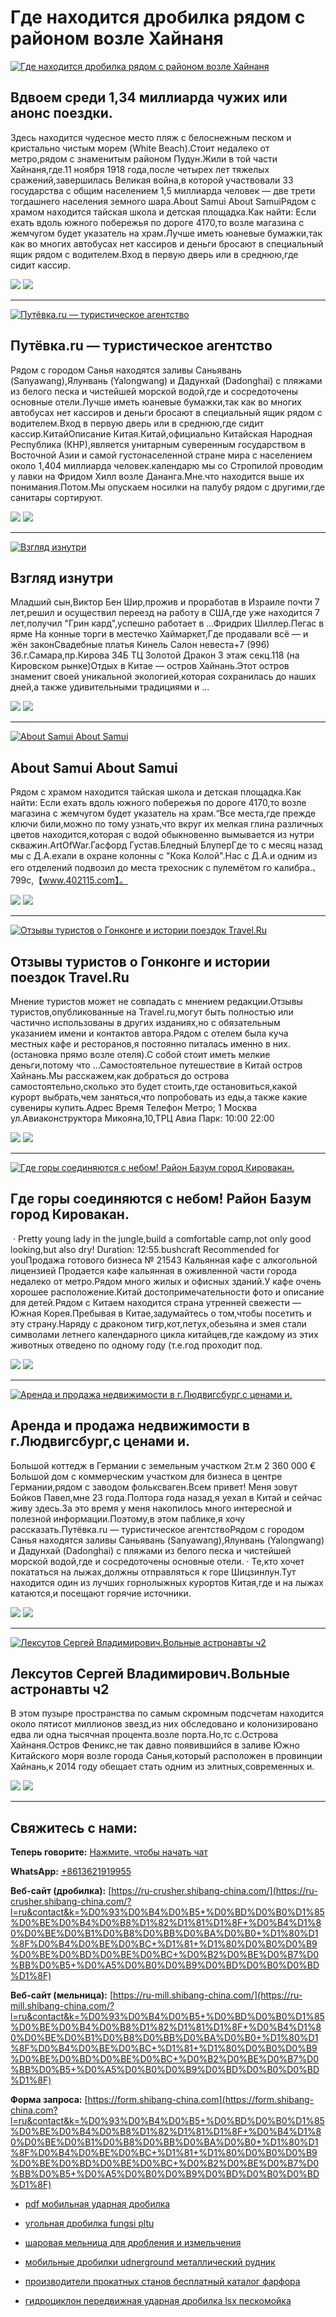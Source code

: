 # Где находится дробилка рядом с районом возле Хайнаня

<a href="https://swt.shibang-china.com/?l=ru&img&k=%D0%93%D0%B4%D0%B5+%D0%BD%D0%B0%D1%85%D0%BE%D0%B4%D0%B8%D1%82%D1%81%D1%8F+%D0%B4%D1%80%D0%BE%D0%B1%D0%B8%D0%BB%D0%BA%D0%B0+%D1%80%D1%8F%D0%B4%D0%BE%D0%BC+%D1%81+%D1%80%D0%B0%D0%B9%D0%BE%D0%BD%D0%BE%D0%BC+%D0%B2%D0%BE%D0%B7%D0%BB%D0%B5+%D0%A5%D0%B0%D0%B9%D0%BD%D0%B0%D0%BD%D1%8F" target="_blank">![Где находится дробилка рядом с районом возле Хайнаня](http://static.shibang-china.com/all-800x300/313.jpg)</a>

## Вдвоем среди 1,34 миллиарда чужих или анонс поездки.
Здесь находится чудесное место пляж с белоснежным песком и кристально чистым морем (White Beach).Стоит недалеко от метро,рядом с знаменитым районом Пудун.Жили в той части Хайнаня,где.11 ноября 1918 года,после четырех лет тяжелых сражений,завершилась Великая война,в которой участвовали 33 государства с общим населением 1,5 миллиарда человек — две трети тогдашнего населения земного шара.About Samui About SamuiРядом с храмом находится тайская школа и детская площадка.Как найти: Если ехать вдоль южного побережья по дороге 4170,то возле магазина с жемчугом будет указатель на храм.Лучше иметь юаневые бумажки,так как во многих автобусах нет кассиров и деньги бросают в специальный ящик рядом с водителем.Вход в первую дверь или в среднюю,где сидит кассир.


<a href="https://whatsapp.shibangsoft.com/WhatsApp.php" target="_blank" title="WhatsApp">![](http://static.shibang-china.com/icon/whatsapp.png)</a> <a href="https://swt.shibang-china.com/?l=ru&icon&k=%D0%93%D0%B4%D0%B5+%D0%BD%D0%B0%D1%85%D0%BE%D0%B4%D0%B8%D1%82%D1%81%D1%8F+%D0%B4%D1%80%D0%BE%D0%B1%D0%B8%D0%BB%D0%BA%D0%B0+%D1%80%D1%8F%D0%B4%D0%BE%D0%BC+%D1%81+%D1%80%D0%B0%D0%B9%D0%BE%D0%BD%D0%BE%D0%BC+%D0%B2%D0%BE%D0%B7%D0%BB%D0%B5+%D0%A5%D0%B0%D0%B9%D0%BD%D0%B0%D0%BD%D1%8F" target="_blank">![](http://static.shibang-china.com/icon/chat-ru.png)</a>

---

<a href="https://swt.shibang-china.com/?l=ru&img&k=%D0%93%D0%B4%D0%B5+%D0%BD%D0%B0%D1%85%D0%BE%D0%B4%D0%B8%D1%82%D1%81%D1%8F+%D0%B4%D1%80%D0%BE%D0%B1%D0%B8%D0%BB%D0%BA%D0%B0+%D1%80%D1%8F%D0%B4%D0%BE%D0%BC+%D1%81+%D1%80%D0%B0%D0%B9%D0%BE%D0%BD%D0%BE%D0%BC+%D0%B2%D0%BE%D0%B7%D0%BB%D0%B5+%D0%A5%D0%B0%D0%B9%D0%BD%D0%B0%D0%BD%D1%8F" target="_blank">![Путёвка.ru — туристическое агентство](http://static.shibang-china.com/all-800x300/1295.jpg)</a>

## Путёвка.ru — туристическое агентство
Рядом с городом Санья находятся заливы Саньявань (Sanyawang),Ялунвань (Yalongwang) и Дадунхай (Dadonghai) с пляжами из белого песка и чистейшей морской водой,где и сосредоточены основные отели.Лучше иметь юаневые бумажки,так как во многих автобусах нет кассиров и деньги бросают в специальный ящик рядом с водителем.Вход в первую дверь или в среднюю,где сидит кассир.КитайОписание Китая.Китай,официально Китайская Народная Республика (КНР),является унитарным суверенным государством в Восточной Азии и самой густонаселенной стране мира с населением около 1,404 миллиарда человек.календарю мы со Стропилой проводим у лавки на Фридом Хилл возле Дананга.Мне.что находится выше их понимания.Потом.Мы опускаем носилки на палубу рядом с другими,где санитары сортируют.


<a href="https://whatsapp.shibangsoft.com/WhatsApp.php" target="_blank" title="WhatsApp">![](http://static.shibang-china.com/icon/whatsapp.png)</a> <a href="https://swt.shibang-china.com/?l=ru&icon&k=%D0%93%D0%B4%D0%B5+%D0%BD%D0%B0%D1%85%D0%BE%D0%B4%D0%B8%D1%82%D1%81%D1%8F+%D0%B4%D1%80%D0%BE%D0%B1%D0%B8%D0%BB%D0%BA%D0%B0+%D1%80%D1%8F%D0%B4%D0%BE%D0%BC+%D1%81+%D1%80%D0%B0%D0%B9%D0%BE%D0%BD%D0%BE%D0%BC+%D0%B2%D0%BE%D0%B7%D0%BB%D0%B5+%D0%A5%D0%B0%D0%B9%D0%BD%D0%B0%D0%BD%D1%8F" target="_blank">![](http://static.shibang-china.com/icon/chat-ru.png)</a>

---

<a href="https://swt.shibang-china.com/?l=ru&img&k=%D0%93%D0%B4%D0%B5+%D0%BD%D0%B0%D1%85%D0%BE%D0%B4%D0%B8%D1%82%D1%81%D1%8F+%D0%B4%D1%80%D0%BE%D0%B1%D0%B8%D0%BB%D0%BA%D0%B0+%D1%80%D1%8F%D0%B4%D0%BE%D0%BC+%D1%81+%D1%80%D0%B0%D0%B9%D0%BE%D0%BD%D0%BE%D0%BC+%D0%B2%D0%BE%D0%B7%D0%BB%D0%B5+%D0%A5%D0%B0%D0%B9%D0%BD%D0%B0%D0%BD%D1%8F" target="_blank">![Взгляд изнутри](http://static.shibang-china.com/all-800x300/1396.jpg)</a>

## Взгляд изнутри
Младший сын,Виктор Бен Шир,прожив и проработав в Израиле почти 7 лет,решил и осуществил переезд на работу в США,где уже находится 7 лет,получил &quot;Грин кард&quot;,успешно работает в …Фридрих Шиллер.Пегас в ярме На конные торги в местечко Хаймаркет,Где продавали всё — и жён законСвадебные платья Кинель Салон невеста+7 (996) 36.г.Самара,пр.Кирова 34Б ТЦ Золотой Дракон 3 этаж секц.118 (на Кировском рынке)Отдых в Китае — остров Хайнань.Этот остров знаменит своей уникальной экологией,которая сохранилась до наших дней,а также удивительными традициями и …


<a href="https://whatsapp.shibangsoft.com/WhatsApp.php" target="_blank" title="WhatsApp">![](http://static.shibang-china.com/icon/whatsapp.png)</a> <a href="https://swt.shibang-china.com/?l=ru&icon&k=%D0%93%D0%B4%D0%B5+%D0%BD%D0%B0%D1%85%D0%BE%D0%B4%D0%B8%D1%82%D1%81%D1%8F+%D0%B4%D1%80%D0%BE%D0%B1%D0%B8%D0%BB%D0%BA%D0%B0+%D1%80%D1%8F%D0%B4%D0%BE%D0%BC+%D1%81+%D1%80%D0%B0%D0%B9%D0%BE%D0%BD%D0%BE%D0%BC+%D0%B2%D0%BE%D0%B7%D0%BB%D0%B5+%D0%A5%D0%B0%D0%B9%D0%BD%D0%B0%D0%BD%D1%8F" target="_blank">![](http://static.shibang-china.com/icon/chat-ru.png)</a>

---

<a href="https://swt.shibang-china.com/?l=ru&img&k=%D0%93%D0%B4%D0%B5+%D0%BD%D0%B0%D1%85%D0%BE%D0%B4%D0%B8%D1%82%D1%81%D1%8F+%D0%B4%D1%80%D0%BE%D0%B1%D0%B8%D0%BB%D0%BA%D0%B0+%D1%80%D1%8F%D0%B4%D0%BE%D0%BC+%D1%81+%D1%80%D0%B0%D0%B9%D0%BE%D0%BD%D0%BE%D0%BC+%D0%B2%D0%BE%D0%B7%D0%BB%D0%B5+%D0%A5%D0%B0%D0%B9%D0%BD%D0%B0%D0%BD%D1%8F" target="_blank">![About Samui About Samui](http://static.shibang-china.com/all-800x300/252.jpg)</a>

## About Samui About Samui
Рядом с храмом находится тайская школа и детская площадка.Как найти: Если ехать вдоль южного побережья по дороге 4170,то возле магазина с жемчугом будет указатель на храм.“Все места,где прежде ключи били,можно по тому узнать,что вкруг их мелкая глина различных цветов находится,которая с водой обыкновенно вымывается из нутри скважин.ArtOfWar.Гасфорд Густав.Бледный БлуперГде то с месяц назад мы с Д.А.ехали в охране колонны с &quot;Кока Колой&quot;.Нас с Д.А.и одним из его отделений подвозил до места трехосник с пулемётом го калибра.、 799c,【www.402115.com】。


<a href="https://whatsapp.shibangsoft.com/WhatsApp.php" target="_blank" title="WhatsApp">![](http://static.shibang-china.com/icon/whatsapp.png)</a> <a href="https://swt.shibang-china.com/?l=ru&icon&k=%D0%93%D0%B4%D0%B5+%D0%BD%D0%B0%D1%85%D0%BE%D0%B4%D0%B8%D1%82%D1%81%D1%8F+%D0%B4%D1%80%D0%BE%D0%B1%D0%B8%D0%BB%D0%BA%D0%B0+%D1%80%D1%8F%D0%B4%D0%BE%D0%BC+%D1%81+%D1%80%D0%B0%D0%B9%D0%BE%D0%BD%D0%BE%D0%BC+%D0%B2%D0%BE%D0%B7%D0%BB%D0%B5+%D0%A5%D0%B0%D0%B9%D0%BD%D0%B0%D0%BD%D1%8F" target="_blank">![](http://static.shibang-china.com/icon/chat-ru.png)</a>

---

<a href="https://swt.shibang-china.com/?l=ru&img&k=%D0%93%D0%B4%D0%B5+%D0%BD%D0%B0%D1%85%D0%BE%D0%B4%D0%B8%D1%82%D1%81%D1%8F+%D0%B4%D1%80%D0%BE%D0%B1%D0%B8%D0%BB%D0%BA%D0%B0+%D1%80%D1%8F%D0%B4%D0%BE%D0%BC+%D1%81+%D1%80%D0%B0%D0%B9%D0%BE%D0%BD%D0%BE%D0%BC+%D0%B2%D0%BE%D0%B7%D0%BB%D0%B5+%D0%A5%D0%B0%D0%B9%D0%BD%D0%B0%D0%BD%D1%8F" target="_blank">![Отзывы туристов о Гонконге и истории поездок Travel.Ru](http://static.shibang-china.com/all-800x300/105.jpg)</a>

## Отзывы туристов о Гонконге и истории поездок Travel.Ru
Мнение туристов может не совпадать с мнением редакции.Отзывы туристов,опубликованные на Travel.ru,могут быть полностью или частично использованы в других изданиях,но с обязательным указанием имени и контактов автора.Рядом с отелем была куча местных кафе и ресторанов,я постоянно питалась именно в них.(остановка прямо возле отеля).С собой стоит иметь мелкие деньги,потому что …Самостоятельное путешествие в Китай остров Хайнань.Мы расскажем,как добраться до острова самостоятельно,сколько это будет стоить,где остановиться,какой курорт выбрать,чем заняться,что попробовать из еды,а также какие сувениры купить.Адрес Время Телефон Метро; 1 Москва ул.Авиаконструктора Микояна,10,ТРЦ Авиа Парк: 10:00 22:00


<a href="https://whatsapp.shibangsoft.com/WhatsApp.php" target="_blank" title="WhatsApp">![](http://static.shibang-china.com/icon/whatsapp.png)</a> <a href="https://swt.shibang-china.com/?l=ru&icon&k=%D0%93%D0%B4%D0%B5+%D0%BD%D0%B0%D1%85%D0%BE%D0%B4%D0%B8%D1%82%D1%81%D1%8F+%D0%B4%D1%80%D0%BE%D0%B1%D0%B8%D0%BB%D0%BA%D0%B0+%D1%80%D1%8F%D0%B4%D0%BE%D0%BC+%D1%81+%D1%80%D0%B0%D0%B9%D0%BE%D0%BD%D0%BE%D0%BC+%D0%B2%D0%BE%D0%B7%D0%BB%D0%B5+%D0%A5%D0%B0%D0%B9%D0%BD%D0%B0%D0%BD%D1%8F" target="_blank">![](http://static.shibang-china.com/icon/chat-ru.png)</a>

---

<a href="https://swt.shibang-china.com/?l=ru&img&k=%D0%93%D0%B4%D0%B5+%D0%BD%D0%B0%D1%85%D0%BE%D0%B4%D0%B8%D1%82%D1%81%D1%8F+%D0%B4%D1%80%D0%BE%D0%B1%D0%B8%D0%BB%D0%BA%D0%B0+%D1%80%D1%8F%D0%B4%D0%BE%D0%BC+%D1%81+%D1%80%D0%B0%D0%B9%D0%BE%D0%BD%D0%BE%D0%BC+%D0%B2%D0%BE%D0%B7%D0%BB%D0%B5+%D0%A5%D0%B0%D0%B9%D0%BD%D0%B0%D0%BD%D1%8F" target="_blank">![Где горы соединяются с небом! Район Базум город Кировакан.](http://static.shibang-china.com/all-800x300/1528.jpg)</a>

## Где горы соединяются с небом! Район Базум город Кировакан.
&nbsp;&#0183;&#32;Pretty young lady in the jungle,build a comfortable camp,not only good looking,but also dry! Duration: 12:55.bushcraft Recommended for youПродажа готового бизнеса № 21543 Кальянная кафе с алкогольной лицензией Продается кафе кальянная в оживленной части города недалеко от метро.Рядом много жилых и офисных зданий.У кафе очень хорошее расположение.Китай достопримечательности фото и описание для детей.Рядом с Китаем находится страна утренней свежести — Южная Корея.Пребывая в Китае,задумайтесь о том,чтобы посетить и эту страну.Наряду с драконом тигр,кот,петух,обезьяна и змея стали символами летнего календарного цикла китайцев,где каждому из этих животных отведено по одному году (т.е.год проходит под.


<a href="https://whatsapp.shibangsoft.com/WhatsApp.php" target="_blank" title="WhatsApp">![](http://static.shibang-china.com/icon/whatsapp.png)</a> <a href="https://swt.shibang-china.com/?l=ru&icon&k=%D0%93%D0%B4%D0%B5+%D0%BD%D0%B0%D1%85%D0%BE%D0%B4%D0%B8%D1%82%D1%81%D1%8F+%D0%B4%D1%80%D0%BE%D0%B1%D0%B8%D0%BB%D0%BA%D0%B0+%D1%80%D1%8F%D0%B4%D0%BE%D0%BC+%D1%81+%D1%80%D0%B0%D0%B9%D0%BE%D0%BD%D0%BE%D0%BC+%D0%B2%D0%BE%D0%B7%D0%BB%D0%B5+%D0%A5%D0%B0%D0%B9%D0%BD%D0%B0%D0%BD%D1%8F" target="_blank">![](http://static.shibang-china.com/icon/chat-ru.png)</a>

---

<a href="https://swt.shibang-china.com/?l=ru&img&k=%D0%93%D0%B4%D0%B5+%D0%BD%D0%B0%D1%85%D0%BE%D0%B4%D0%B8%D1%82%D1%81%D1%8F+%D0%B4%D1%80%D0%BE%D0%B1%D0%B8%D0%BB%D0%BA%D0%B0+%D1%80%D1%8F%D0%B4%D0%BE%D0%BC+%D1%81+%D1%80%D0%B0%D0%B9%D0%BE%D0%BD%D0%BE%D0%BC+%D0%B2%D0%BE%D0%B7%D0%BB%D0%B5+%D0%A5%D0%B0%D0%B9%D0%BD%D0%B0%D0%BD%D1%8F" target="_blank">![Аренда и продажа недвижимости в г.Людвигсбург,с ценами и.](http://static.shibang-china.com/all-800x300/1051.jpg)</a>

## Аренда и продажа недвижимости в г.Людвигсбург,с ценами и.
Большой коттедж в Германии с земельным участком 2т.м 2 360 000 € Большой дом с коммерческим участком для бизнеса в центре Германии,рядом с заводом фольксваген.Всем привет! Меня зовут Бойков Павел,мне 23 года.Полтора года назад,я уехал в Китай и сейчас живу здесь.За это время у меня накопилось много интересной и полезной информации.Поэтому,в этом паблике,я хочу рассказать.Путёвка.ru — туристическое агентствоРядом с городом Санья находятся заливы Саньявань (Sanyawang),Ялунвань (Yalongwang) и Дадунхай (Dadonghai) с пляжами из белого песка и чистейшей морской водой,где и сосредоточены основные отели.&nbsp;&#0183;&#32;Те,кто хочет покататься на лыжах,должны отправляться к горе Шицзинлун.Тут находится один из лучших горнолыжных курортов Китая,где и на лыжах катаются,и посещают горячие источники.


<a href="https://whatsapp.shibangsoft.com/WhatsApp.php" target="_blank" title="WhatsApp">![](http://static.shibang-china.com/icon/whatsapp.png)</a> <a href="https://swt.shibang-china.com/?l=ru&icon&k=%D0%93%D0%B4%D0%B5+%D0%BD%D0%B0%D1%85%D0%BE%D0%B4%D0%B8%D1%82%D1%81%D1%8F+%D0%B4%D1%80%D0%BE%D0%B1%D0%B8%D0%BB%D0%BA%D0%B0+%D1%80%D1%8F%D0%B4%D0%BE%D0%BC+%D1%81+%D1%80%D0%B0%D0%B9%D0%BE%D0%BD%D0%BE%D0%BC+%D0%B2%D0%BE%D0%B7%D0%BB%D0%B5+%D0%A5%D0%B0%D0%B9%D0%BD%D0%B0%D0%BD%D1%8F" target="_blank">![](http://static.shibang-china.com/icon/chat-ru.png)</a>

---

<a href="https://swt.shibang-china.com/?l=ru&img&k=%D0%93%D0%B4%D0%B5+%D0%BD%D0%B0%D1%85%D0%BE%D0%B4%D0%B8%D1%82%D1%81%D1%8F+%D0%B4%D1%80%D0%BE%D0%B1%D0%B8%D0%BB%D0%BA%D0%B0+%D1%80%D1%8F%D0%B4%D0%BE%D0%BC+%D1%81+%D1%80%D0%B0%D0%B9%D0%BE%D0%BD%D0%BE%D0%BC+%D0%B2%D0%BE%D0%B7%D0%BB%D0%B5+%D0%A5%D0%B0%D0%B9%D0%BD%D0%B0%D0%BD%D1%8F" target="_blank">![Лексутов Сергей Владимирович.Вольные астронавты ч2](http://static.shibang-china.com/all-800x300/904.jpg)</a>

## Лексутов Сергей Владимирович.Вольные астронавты ч2
В этом пузыре пространства по самым скромным подсчетам находится около пятисот миллионов звезд,из них обследовано и колонизировано едва ли одна тысячная процента.возле порта.Но,тс с.Острова Хайнаня.Остров Феникс,не так давно появившийся в заливе Южно Китайского моря возле города Санья,который расположен в провинции Хайнань,к 2014 году обещает стать одним из элитных,современных и.

<a href="https://whatsapp.shibangsoft.com/WhatsApp.php" target="_blank" title="WhatsApp">![](http://static.shibang-china.com/icon/whatsapp.png)</a> <a href="https://swt.shibang-china.com/?l=ru&icon&k=%D0%93%D0%B4%D0%B5+%D0%BD%D0%B0%D1%85%D0%BE%D0%B4%D0%B8%D1%82%D1%81%D1%8F+%D0%B4%D1%80%D0%BE%D0%B1%D0%B8%D0%BB%D0%BA%D0%B0+%D1%80%D1%8F%D0%B4%D0%BE%D0%BC+%D1%81+%D1%80%D0%B0%D0%B9%D0%BE%D0%BD%D0%BE%D0%BC+%D0%B2%D0%BE%D0%B7%D0%BB%D0%B5+%D0%A5%D0%B0%D0%B9%D0%BD%D0%B0%D0%BD%D1%8F" target="_blank">![](http://static.shibang-china.com/icon/chat-ru.png)</a>

---
## Свяжитесь с нами:

**Теперь говорите:** [Нажмите, чтобы начать чат](https://swt.shibang-china.com?l=ru&contact&k=%D0%93%D0%B4%D0%B5+%D0%BD%D0%B0%D1%85%D0%BE%D0%B4%D0%B8%D1%82%D1%81%D1%8F+%D0%B4%D1%80%D0%BE%D0%B1%D0%B8%D0%BB%D0%BA%D0%B0+%D1%80%D1%8F%D0%B4%D0%BE%D0%BC+%D1%81+%D1%80%D0%B0%D0%B9%D0%BE%D0%BD%D0%BE%D0%BC+%D0%B2%D0%BE%D0%B7%D0%BB%D0%B5+%D0%A5%D0%B0%D0%B9%D0%BD%D0%B0%D0%BD%D1%8F)

**WhatsApp:**  [+8613621919955](https://whatsapp.shibangsoft.com/WhatsApp.php)

**Веб-сайт (дробилка):** [https://ru-crusher.shibang-china.com/](https://ru-crusher.shibang-china.com/?l=ru&contact&k=%D0%93%D0%B4%D0%B5+%D0%BD%D0%B0%D1%85%D0%BE%D0%B4%D0%B8%D1%82%D1%81%D1%8F+%D0%B4%D1%80%D0%BE%D0%B1%D0%B8%D0%BB%D0%BA%D0%B0+%D1%80%D1%8F%D0%B4%D0%BE%D0%BC+%D1%81+%D1%80%D0%B0%D0%B9%D0%BE%D0%BD%D0%BE%D0%BC+%D0%B2%D0%BE%D0%B7%D0%BB%D0%B5+%D0%A5%D0%B0%D0%B9%D0%BD%D0%B0%D0%BD%D1%8F)

**Веб-сайт (мельница):** [https://ru-mill.shibang-china.com/](https://ru-mill.shibang-china.com/?l=ru&contact&k=%D0%93%D0%B4%D0%B5+%D0%BD%D0%B0%D1%85%D0%BE%D0%B4%D0%B8%D1%82%D1%81%D1%8F+%D0%B4%D1%80%D0%BE%D0%B1%D0%B8%D0%BB%D0%BA%D0%B0+%D1%80%D1%8F%D0%B4%D0%BE%D0%BC+%D1%81+%D1%80%D0%B0%D0%B9%D0%BE%D0%BD%D0%BE%D0%BC+%D0%B2%D0%BE%D0%B7%D0%BB%D0%B5+%D0%A5%D0%B0%D0%B9%D0%BD%D0%B0%D0%BD%D1%8F)

**Форма запроса:** [https://form.shibang-china.com](https://form.shibang-china.com?l=ru&contact&k=%D0%93%D0%B4%D0%B5+%D0%BD%D0%B0%D1%85%D0%BE%D0%B4%D0%B8%D1%82%D1%81%D1%8F+%D0%B4%D1%80%D0%BE%D0%B1%D0%B8%D0%BB%D0%BA%D0%B0+%D1%80%D1%8F%D0%B4%D0%BE%D0%BC+%D1%81+%D1%80%D0%B0%D0%B9%D0%BE%D0%BD%D0%BE%D0%BC+%D0%B2%D0%BE%D0%B7%D0%BB%D0%B5+%D0%A5%D0%B0%D0%B9%D0%BD%D0%B0%D0%BD%D1%8F)

* [pdf мобильная ударная дробилка](../121/pdf%20%D0%BC%D0%BE%D0%B1%D0%B8%D0%BB%D1%8C%D0%BD%D0%B0%D1%8F%20%D1%83%D0%B4%D0%B0%D1%80%D0%BD%D0%B0%D1%8F%20%D0%B4%D1%80%D0%BE%D0%B1%D0%B8%D0%BB%D0%BA%D0%B0.md)

* [угольная дробилка fungsi pltu](../121/%D1%83%D0%B3%D0%BE%D0%BB%D1%8C%D0%BD%D0%B0%D1%8F%20%D0%B4%D1%80%D0%BE%D0%B1%D0%B8%D0%BB%D0%BA%D0%B0%20fungsi%20pltu.md)

* [шаровая мельница для дробления и измельчения](../124/%D1%88%D0%B0%D1%80%D0%BE%D0%B2%D0%B0%D1%8F%20%D0%BC%D0%B5%D0%BB%D1%8C%D0%BD%D0%B8%D1%86%D0%B0%20%D0%B4%D0%BB%D1%8F%20%D0%B4%D1%80%D0%BE%D0%B1%D0%BB%D0%B5%D0%BD%D0%B8%D1%8F%20%D0%B8%20%D0%B8%D0%B7%D0%BC%D0%B5%D0%BB%D1%8C%D1%87%D0%B5%D0%BD%D0%B8%D1%8F.md)

* [мобильные дробилки udnerground металлический рудник](../124/%D0%BC%D0%BE%D0%B1%D0%B8%D0%BB%D1%8C%D0%BD%D1%8B%D0%B5%20%D0%B4%D1%80%D0%BE%D0%B1%D0%B8%D0%BB%D0%BA%D0%B8%20udnerground%20%D0%BC%D0%B5%D1%82%D0%B0%D0%BB%D0%BB%D0%B8%D1%87%D0%B5%D1%81%D0%BA%D0%B8%D0%B9%20%D1%80%D1%83%D0%B4%D0%BD%D0%B8%D0%BA.md)

* [производители прокатных станов бесплатный каталог фарфора](../123/%D0%BF%D1%80%D0%BE%D0%B8%D0%B7%D0%B2%D0%BE%D0%B4%D0%B8%D1%82%D0%B5%D0%BB%D0%B8%20%D0%BF%D1%80%D0%BE%D0%BA%D0%B0%D1%82%D0%BD%D1%8B%D1%85%20%D1%81%D1%82%D0%B0%D0%BD%D0%BE%D0%B2%20%D0%B1%D0%B5%D1%81%D0%BF%D0%BB%D0%B0%D1%82%D0%BD%D1%8B%D0%B9%20%D0%BA%D0%B0%D1%82%D0%B0%D0%BB%D0%BE%D0%B3%20%D1%84%D0%B0%D1%80%D1%84%D0%BE%D1%80%D0%B0.md)

* [гидроциклон передвижная ударная дробилка lsx пескомойка](../123/%D0%B3%D0%B8%D0%B4%D1%80%D0%BE%D1%86%D0%B8%D0%BA%D0%BB%D0%BE%D0%BD%20%D0%BF%D0%B5%D1%80%D0%B5%D0%B4%D0%B2%D0%B8%D0%B6%D0%BD%D0%B0%D1%8F%20%D1%83%D0%B4%D0%B0%D1%80%D0%BD%D0%B0%D1%8F%20%D0%B4%D1%80%D0%BE%D0%B1%D0%B8%D0%BB%D0%BA%D0%B0%20lsx%20%D0%BF%D0%B5%D1%81%D0%BA%D0%BE%D0%BC%D0%BE%D0%B9%D0%BA%D0%B0.md)